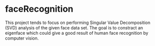 # faceRecognition

This project tends to focus on performing Singular Value Decomposition (SVD) analysis of the given face data set. The goal is to constract an eigenface which could give a good result of human face recognition by computer vision.